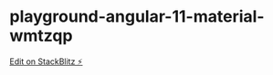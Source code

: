 # playground-angular-11-material-wmtzqp

[Edit on StackBlitz ⚡️](https://stackblitz.com/edit/playground-angular-11-material-9zzkrc)